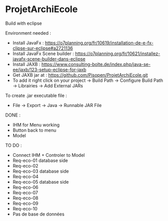 # ProjetArchiEcole

Build with eclipse

Environment needed : 
  - Install JavaFx : https://o7planning.org/fr/10619/installation-de-e-fx-clipse-sur-eclipse#a2721136 
  - Install JavaFx Scene builder : https://o7planning.org/fr/10621/installez-javafx-scene-builder-dans-eclipse
  - Install JAXB : https://www.consulting-bolte.de/index.php/java-se-ee/jaxb/123-setup-eclipse-for-jaxb
  - Get JAXB jar at : https://github.com/Pisopen/ProjetArchiEcole.git
  - To add it right click on your project -> Build Path -> Configure Build Path -> Librairies -> Add External JARs

To create .jar executable file : 
 - File -> Export -> Java -> Runnable JAR File

DONE :
 - IHM for Menu working 
 - Button back to menu 
 - Model 

TO DO :
  - Connect IHM + Controler to Model
  - Req-eco-01 database side
  - Req-eco-02
  - Req-eco-03 database side
  - Req-eco-04
  - Req-eco-05 database side
  - Req-eco-06
  - Req-eco-07
  - Req-eco-08
  - Req-eco-09
  - Req-eco-10
  - Pas de base de données

  
